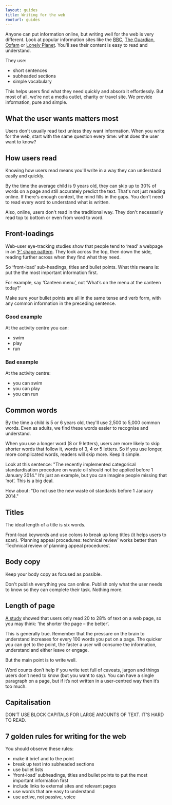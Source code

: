 ```yaml
---
layout: guides
title: Writing for the web
rooturl: guides
---
```


Anyone can put information online, but writing well for the web is very different. Look at popular information sites like the [BBC](http://www.bbc.com/), [The Guardian](http://www.theguardian.com/), [Oxfam](http://www.oxfam.org/) or [Lonely Planet](http://www.lonelyplanet.com/). You'll see their content is easy to read and understand.

They use:

- short sentences
- subheaded sections
- simple vocabulary

This helps users find what they need quickly and absorb it effortlessly. But most of all, we're not a media outlet, charity or travel site. We provide information, pure and simple.

## What the user wants matters most

Users don't usually read text unless they want information. When you write for the web, start with the same question every time: what does the user want to know?

## How users read

Knowing how users read means you'll write in a way they can understand easily and quickly.

By the time the average child is 9 years old, they can skip up to 30% of words on a page and still accurately predict the text. That's not just reading online. If there's enough context, the mind fills in the gaps. You don't need to read every word to understand what is written.

Also, online, users don't read in the traditional way. They don't necessarily read top to bottom or even from word to word.

## Front-loadings

Web-user eye-tracking studies show that people tend to ‘read’ a webpage in an [‘F’ shape pattern](http://www.nngroup.com/articles/f-shaped-pattern-reading-web-content/). They look across the top, then down the side, reading further across when they find what they need.

So ‘front-load’ sub-headings, titles and bullet points. What this means is: put the the most important information first.

For example, say ‘Canteen menu’, not ‘What’s on the menu at the canteen today?’

Make sure your bullet points are all in the same tense and verb form, with any common information in the preceding sentence.

### Good example

At the activity centre you can:

- swim
- play
- run

### Bad example

At the activity centre:

- you can swim
- you can play
- you can run

## Common words

By the time a child is 5 or 6 years old, they'll use 2,500 to 5,000 common words. Even as adults, we find these words easier to recognise and understand.

When you use a longer word (8 or 9 letters), users are more likely to skip shorter words that follow it, words of 3, 4 or 5 letters. So if you use longer, more complicated words, readers will skip more. Keep it simple.

Look at this sentence: "The recently implemented categorical standardisation procedure on waste oil should not be applied before 1 January 2014." It’s just an example, but you can imagine people missing that ‘not’. This is a big deal.

How about: "Do not use the new waste oil standards before 1 January 2014."

## Titles

The ideal length of a title is six words.

Front-load keywords and use colons to break up long titles (it helps users to scan). ‘Planning appeal procedures: technical review’ works better than ‘Technical review of planning appeal procedures’.

## Body copy

Keep your body copy as focused as possible.

Don't publish everything you can online. Publish only what the user needs to know so they can complete their task. Nothing more.

## Length of page

[A study](http://www.nngroup.com/articles/how-little-do-users-read/) showed that users only read 20 to 28% of text on a web page, so you may think: ‘the shorter the page – the better’.

This is generally true. Remember that the pressure on the brain to understand increases for every 100 words you put on a page. The quicker you can get to the point, the faster a user will consume the information, understand and either leave or engage.

But the main point is to write well.

Word counts don’t help if you write text full of caveats, jargon and things users don’t need to know (but you want to say). You can have a single paragraph on a page, but if it’s not written in a user-centred way then it’s too much.

## Capitalisation

DON’T USE BLOCK CAPITALS FOR LARGE AMOUNTS OF TEXT. IT'S HARD TO READ.

## 7 golden rules for writing for the web

You should observe these rules:

- make it brief and to the point
- break up text into subheaded sections
- use bullet lists
- ‘front-load’ subheadings, titles and bullet points to put the most important information first
- include links to external sites and relevant pages
- use words that are easy to understand
- use active, not passive, voice